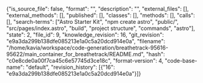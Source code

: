 {"is_source_file": false, "format": "", "description": "", "external_files": [], "external_methods": [], "published": [], "classes": [], "methods": [], "calls": [], "search-terms": ["Astro Starter Kit", "npm create astro", "public/", "src/pages/index.astro", "build", "project structure", "commands", "astro"], "state": 2, "file_id": 9, "knowledge_revision": 16, "git_revision": "e9a3da299b138dfe085213e1a0c5a20dcd914e0a", "filename": "/home/kavia/workspace/code-generation/breathetrack-95616-95622/main_container_for_breathetrack/README.md", "hash": "c0e8cde0a00f7ca45c6e57745d3ce18c", "format-version": 4, "code-base-name": "default", "revision_history": [{"16": "e9a3da299b138dfe085213e1a0c5a20dcd914e0a"}]}